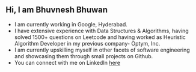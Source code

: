 ## Hi, I am Bhuvnesh Bhuwan

- I am currently working in Google, Hyderabad.
- I have extensive experience with Data Structures & Algorithms, having solved 1500+ questions on Leetcode and having worked as Heuristic Algorithm Developer in my previous company- Optym, Inc.
- I am currently upskilling myself in other facets of software engineering and showcasing them through small projects on Github.
- You can connect with me on LinkedIn [here](https://www.linkedin.com/in/bhuvnesh-bhuwan-267b3699/)
<!--
**PaleBlueDot1990/PaleBlueDot1990** is a ✨ _special_ ✨ repository because its `README.md` (this file) appears on your GitHub profile.

Here are some ideas to get you started:

- 🔭 I’m currently working on ...
- 🌱 I’m currently learning ...
- 👯 I’m looking to collaborate on ...
- 🤔 I’m looking for help with ...
- 💬 Ask me about ...
- 📫 How to reach me: ...
- 😄 Pronouns: ...
- ⚡ Fun fact: ...
-->
